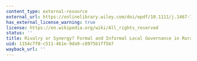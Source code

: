 ```yaml
---
content_type: external-resource
external_url: https://onlinelibrary.wiley.com/doi/epdf/10.1111/j.1467-7660.2007.00417.x
has_external_license_warning: true
license: https://en.wikipedia.org/wiki/All_rights_reserved
status: ''
title: Rivalry or Synergy? Formal and Informal Local Governance in Rural India
uid: 1154c7f0-c511-4b1e-9da9-c8975b1ff5b7
wayback_url: ''
---
```

